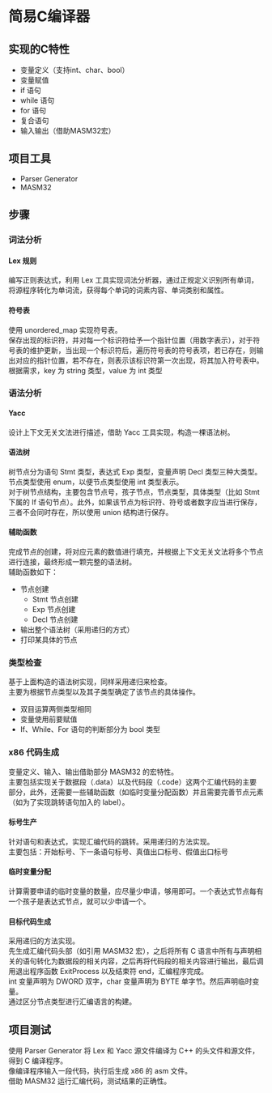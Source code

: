 # 简易C编译器
## 实现的C特性
* 变量定义（支持int、char、bool）
* 变量赋值
* if 语句
* while 语句
* for 语句
* 复合语句
* 输入输出（借助MASM32宏）
## 项目工具
+ Parser Generator
+ MASM32
## 步骤
### 词法分析
#### Lex 规则 
编写正则表达式，利用 Lex 工具实现词法分析器，通过正规定义识别所有单词，将源程序转化为单词流，获得每个单词的词素内容、单词类别和属性。   
#### 符号表
使用 unordered_map 实现符号表。  
保存出现的标识符，并对每一个标识符给予一个指针位置（用数字表示），对于符号表的维护更新，当出现一个标识符后，遍历符号表的符号表项，若已存在，则输出对应的指针位置，若不存在，则表示该标识符第一次出现，将其加入符号表中。  
根据需求，key 为 string 类型，value 为 int 类型
### 语法分析
#### Yacc
设计上下文无关文法进行描述，借助 Yacc 工具实现，构造一棵语法树。  
#### 语法树
树节点分为语句 Stmt 类型，表达式 Exp 类型，变量声明 Decl 类型三种大类型。节点类型使用 enum，以便节点类型使用 int 类型表示。  
对于树节点结构，主要包含节点号，孩子节点，节点类型，具体类型（比如 Stmt 下属的 If 语句节点）。此外，如果该节点为标识符、符号或者数字应当进行保存，三者不会同时存在，所以使用 union 结构进行保存。
#### 辅助函数
完成节点的创建，将对应元素的数值进行填充，并根据上下文无关文法将多个节点进行连接，最终形成一颗完整的语法树。  
辅助函数如下：
* 节点创建
    * Stmt 节点创建
    * Exp 节点创建
    * Decl 节点创建
* 输出整个语法树（采用递归的方式）
* 打印某具体的节点
### 类型检查
基于上面构造的语法树实现，同样采用递归来检查。  
主要为根据节点类型以及其子类型确定了该节点的具体操作。
* 双目运算两侧类型相同
* 变量使用前要赋值
* If、While、For 语句的判断部分为 bool 类型
### x86 代码生成
变量定义、输入、输出借助部分 MASM32 的宏特性。  
主要包括实现关于数据段（.data）以及代码段（.code）这两个汇编代码的主要部分，此外，还需要一些辅助函数（如临时变量分配函数）并且需要完善节点元素（如为了实现跳转语句加入的 label）。
#### 标号生产
针对语句和表达式，实现汇编代码的跳转。采用递归的方法实现。  
主要包括：开始标号、下一条语句标号、真值出口标号、假值出口标号
#### 临时变量分配
计算需要申请的临时变量的数量，应尽量少申请，够用即可。一个表达式节点每有一个孩子是表达式节点，就可以少申请一个。
#### 目标代码生成
采用递归的方法实现。  
先生成汇编代码头部（如引用 MASM32 宏），之后将所有 C 语言中所有与声明相关的语句转化为数据段的相关内容，之后再将代码段的相关内容进行输出，最后调用退出程序函数 ExitProcess 以及结束符 end，汇编程序完成。  
int 变量声明为 DWORD 双字，char 变量声明为 BYTE 单字节。然后声明临时变量。  
通过区分节点类型进行汇编语言的构建。
## 项目测试
使用 Parser Generator 将 Lex 和 Yacc 源文件编译为 C++ 的头文件和源文件，得到 C 编译程序。  
像编译程序输入一段代码，执行后生成 x86 的 asm 文件。  
借助 MASM32 运行汇编代码，测试结果的正确性。
